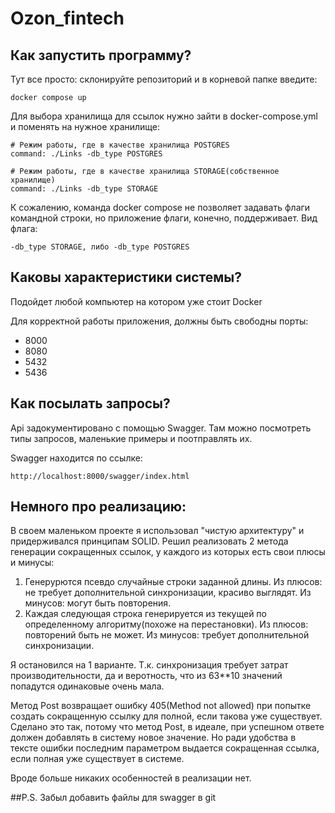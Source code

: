 # Ozon_fintech

## Как запустить программу?
Тут все просто: склонируйте репозиторий и в корневой папке введите:

    docker compose up

Для выбора хранилища для ссылок нужно зайти в docker-compose.yml и поменять на нужное хранилище:

    # Режим работы, где в качестве хранилища POSTGRES
    command: ./Links -db_type POSTGRES

    # Режим работы, где в качестве хранилища STORAGE(собственное хранилище)
    command: ./Links -db_type STORAGE
    
К сожалению, команда docker compose не позволяет задавать флаги командной строки, но приложение флаги, конечно, поддерживает. Вид флага:

    -db_type STORAGE, либо -db_type POSTGRES
    
## Каковы характеристики системы?
Подойдет любой компьютер на котором уже стоит Docker

Для корректной работы приложения, должны быть свободны порты:
+ 8000
+ 8080
+ 5432
+ 5436

## Как посылать запросы?
Api задокументировано с помощью Swagger. Там можно посмотреть типы запросов, маленькие примеры и поотправлять их.

Swagger находится по ссылке: 

    http://localhost:8000/swagger/index.html
    
## Немного про реализацию:

В своем маленьком проекте я использовал "чистую архитектуру" и придерживался принципам SOLID.
Решил реализовать 2 метода генерации сокращенных ссылок, у каждого из которых есть свои плюсы и минусы:
1. Генерурются псевдо случайные строки заданной длины. Из плюсов: не требует дополнительной синхронизации, красиво выглядят. Из минусов: могут быть повторения.
2. Каждая следующая строка генерируется из текущей по определенному алгоритму(похоже на перестановки). Из плюсов: повторений быть не может. Из минусов: требует дополнительной синхронизации.

Я остановился на 1 варианте. Т.к. синхронизация требует затрат производительности, да и веротность, что из 63**10 значений попадутся одинаковые очень мала.

Метод Post возвращает ошибку 405(Method not allowed) при попытке создать сокращенную ссылку для полной, если такова уже существует. Сделано это так, потому что метод Post, в идеале, при успешном ответе
должен добавлять в систему новое значение. Но ради удобства в тексте ошибки последним параметром выдается сокращенная ссылка, если полная уже существует в системе.

Вроде больше никаких особенностей в реализации нет.

##P.S. Забыл добавить файлы для swagger в git